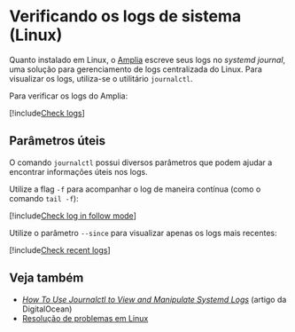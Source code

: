 ﻿# Verificando os logs de sistema (Linux)

Quanto instalado em Linux, o [Amplia](../../../index.md) escreve seus logs no *systemd journal*, uma solução para gerenciamento de logs centralizada do Linux. Para
visualizar os logs, utiliza-se o utilitário `journalctl`.

Para verificar os logs do Amplia:

[!include[Check logs](../../../../../../includes/amplia/linux/check-logs.md)]

## Parâmetros úteis

O comando `journalctl` possui diversos parâmetros que podem ajudar a encontrar informações úteis nos logs.

Utilize a flag `-f` para acompanhar o log de maneira contínua (como o comando `tail -f`):

[!include[Check log in follow mode](../../../../../../includes/amplia/linux/check-logs-follow.md)]

Utilize o parâmetro `--since` para visualizar apenas os logs mais recentes:

[!include[Check recent logs](../../../../../../includes/amplia/linux/check-logs-since.md)]

## Veja também

* [*How To Use Journalctl to View and Manipulate Systemd Logs*](https://www.digitalocean.com/community/tutorials/how-to-use-journalctl-to-view-and-manipulate-systemd-logs) (artigo da DigitalOcean)
* [Resolução de problemas em Linux](index.md)
